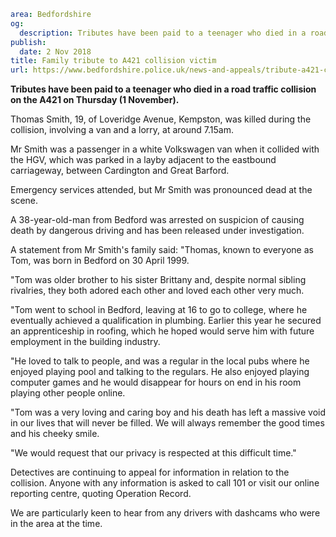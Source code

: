 ```yaml
area: Bedfordshire
og:
  description: Tributes have been paid to a teenager who died in a road traffic collision on the A421 on Thursday (1 November).
publish:
  date: 2 Nov 2018
title: Family tribute to A421 collision victim
url: https://www.bedfordshire.police.uk/news-and-appeals/tribute-a421-collision-victim-nov2018
```

**Tributes have been paid to a teenager who died in a road traffic collision on the A421 on Thursday (1 November).**

Thomas Smith, 19, of Loveridge Avenue, Kempston, was killed during the collision, involving a van and a lorry, at around 7.15am.

Mr Smith was a passenger in a white Volkswagen van when it collided with the HGV, which was parked in a layby adjacent to the eastbound carriageway, between Cardington and Great Barford.

Emergency services attended, but Mr Smith was pronounced dead at the scene.

A 38-year-old-man from Bedford was arrested on suspicion of causing death by dangerous driving and has been released under investigation.

A statement from Mr Smith's family said: "Thomas, known to everyone as Tom, was born in Bedford on 30 April 1999.

"Tom was older brother to his sister Brittany and, despite normal sibling rivalries, they both adored each other and loved each other very much.

"Tom went to school in Bedford, leaving at 16 to go to college, where he eventually achieved a qualification in plumbing. Earlier this year he secured an apprenticeship in roofing, which he hoped would serve him with future employment in the building industry.

"He loved to talk to people, and was a regular in the local pubs where he enjoyed playing pool and talking to the regulars. He also enjoyed playing computer games and he would disappear for hours on end in his room playing other people online.

"Tom was a very loving and caring boy and his death has left a massive void in our lives that will never be filled. We will always remember the good times and his cheeky smile.

"We would request that our privacy is respected at this difficult time."

Detectives are continuing to appeal for information in relation to the collision. Anyone with any information is asked to call 101 or visit our online reporting centre, quoting Operation Record.

We are particularly keen to hear from any drivers with dashcams who were in the area at the time.
